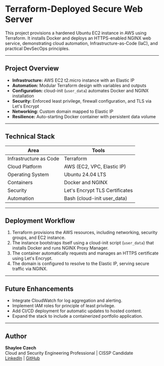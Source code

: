 # Terraform-Deployed Secure Web Server

This project provisions a hardened Ubuntu EC2 instance in AWS using Terraform. It installs Docker and deploys an HTTPS-enabled NGINX web service, demonstrating cloud automation, Infrastructure-as-Code (IaC), and practical DevSecOps principles.

---

## Project Overview
- **Infrastructure:** AWS EC2 t2.micro instance with an Elastic IP  
- **Automation:** Modular Terraform design with variables and outputs  
- **Configuration:** cloud-init (`user_data`) automates Docker and NGINX installation  
- **Security:** Enforced least privilege, firewall configuration, and TLS via Let's Encrypt  
- **Networking:** Custom domain mapped to Elastic IP  
- **Resilience:** Auto-starting Docker container with persistent data volume  

---

## Technical Stack
| Area | Tools |
|------|--------|
| Infrastructure as Code | Terraform |
| Cloud Platform | AWS (EC2, VPC, Elastic IP) |
| Operating System | Ubuntu 24.04 LTS |
| Containers | Docker and NGINX |
| Security | Let's Encrypt TLS Certificates |
| Automation | Bash (cloud-init user_data) |

---

## Deployment Workflow
1. Terraform provisions the AWS resources, including networking, security groups, and EC2 instance.  
2. The instance bootstraps itself using a cloud-init script (`user_data`) that installs Docker and runs NGINX Proxy Manager.  
3. The container automatically requests and manages an HTTPS certificate using Let's Encrypt.  
4. The domain is configured to resolve to the Elastic IP, serving secure traffic via NGINX.  

---

## Future Enhancements
- Integrate CloudWatch for log aggregation and alerting.  
- Implement IAM roles for principle of least privilege.  
- Add CI/CD deployment for automatic updates to hosted content.  
- Expand the stack to include a containerized portfolio application.  

---

## Author
**Shaylee Czech**  
Cloud and Security Engineering Professional | CISSP Candidate  
[LinkedIn](https://www.linkedin.com/in/shayleeczech) | [GitHub](https://github.com/shayczech)
